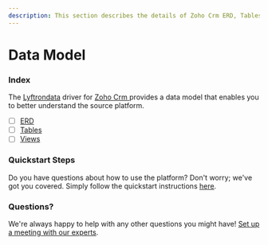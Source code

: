 ```yaml
---
description: This section describes the details of Zoho Crm ERD, Tables, and Views.
---
```


# Data Model

### Index

The  [Lyftrondata](https://www.lyftrondata.com/) driver for [Zoho Crm](https://www.lyftrondata.com/integration/zoho-crm/)[ ](https://www.lyftrondata.com/integration/zoho-crm/)provides a data model that enables you to better understand the source platform.

* [ ] [ERD](../../../sales-analytics/zoho-crm/data-model/erd.md)
* [ ] [Tables](../../../sales-analytics/zoho-crm/data-model/tables.md)
* [ ] [Views](../../../sales-analytics/zoho-crm/data-model/views.md)

### Quickstart Steps

Do you have questions about how to use the platform? Don't worry; we've got you covered. Simply follow the quickstart instructions [here](../../../../quickstart-steps.md).

### Questions? <a href="#questions" id="questions"></a>

We're always happy to help with any other questions you might have! [Set up a meeting with our experts](https://www.lyftrondata.com/book-a-meeting/).

